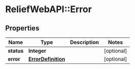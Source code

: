 # ReliefWebAPI::Error

## Properties
Name | Type | Description | Notes
------------ | ------------- | ------------- | -------------
**status** | **Integer** |  | [optional] 
**error** | [**ErrorDefinition**](ErrorDefinition.md) |  | [optional] 


